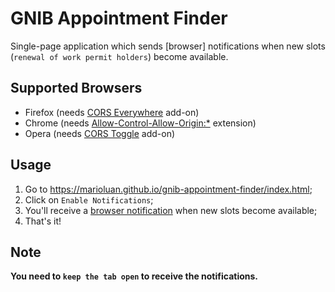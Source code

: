 # GNIB Appointment Finder
Single-page application which sends [browser] notifications when new slots (`renewal of work permit holders`) become available.

## Supported Browsers
- Firefox (needs [CORS Everywhere](https://addons.mozilla.org/en-US/firefox/addon/cors-everywhere/?src=recommended) add-on)
- Chrome (needs [Allow-Control-Allow-Origin:*](https://chrome.google.com/webstore/detail/allow-control-allow-origi/nlfbmbojpeacfghkpbjhddihlkkiljbi) extension)
- Opera (needs [CORS Toggle](https://addons.opera.com/en/extensions/details/cors-toggle/) add-on)

## Usage
1. Go to https://marioluan.github.io/gnib-appointment-finder/index.html;
1. Click on `Enable Notifications`;
1. You'll receive a [browser notification](https://developer.mozilla.org/en-US/docs/Web/API/notification) when new slots become available;
1. That's it!

## Note
**You need to `keep the tab open` to receive the notifications.**
